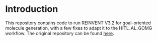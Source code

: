 # Introduction

This repository contains code to run REINVENT V3.2 for goal-oriented molecule generation, with a few fixes to adapt it to the HITL_AL_GOMG workflow.
The original repository can be found [here](https://github.com/MolecularAI/Reinvent).
